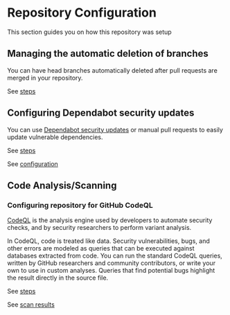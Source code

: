 # Repository Configuration

This section guides you on how this repository was setup

## Managing the automatic deletion of branches
You can have head branches automatically deleted after pull requests are merged in your repository.

See [steps](https://docs.github.com/en/repositories/configuring-branches-and-merges-in-your-repository/configuring-pull-request-merges/managing-the-automatic-deletion-of-branches)

## Configuring Dependabot security updates
You can use [Dependabot security updates](https://docs.github.com/en/code-security/dependabot/dependabot-security-updates/about-dependabot-security-updates) or manual pull requests to easily update vulnerable dependencies.

See [steps](https://docs.github.com/en/code-security/dependabot/dependabot-security-updates/configuring-dependabot-security-updates)

See [configuration](../../.github/dependabot.yml)

## Code Analysis/Scanning
### Configuring repository for GitHub CodeQL
[CodeQL](https://codeql.github.com/docs/codeql-overview/about-codeql/) is the analysis engine used by developers to automate security checks, and by security researchers to perform variant analysis.

In CodeQL, code is treated like data. Security vulnerabilities, bugs, and other errors are modeled as queries that can be executed against databases extracted from code. You can run the standard CodeQL queries, written by GitHub researchers and community contributors, or write your own to use in custom analyses. Queries that find potential bugs highlight the result directly in the source file.

See [steps](https://docs.github.com/en/code-security/code-scanning/enabling-code-scanning/configuring-default-setup-for-code-scanning#configuring-default-setup-for-a-repository)

See [scan results](https://github.com/paul-gilber/demoapp-backend/security/code-scanning/tools/CodeQL/status/)
